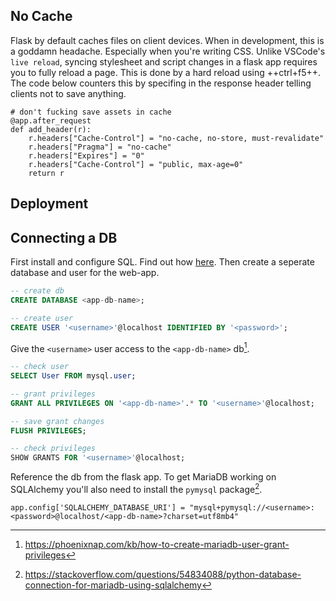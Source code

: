 ## No Cache

Flask by default caches files on client devices. When in development, this is a goddamn headache. Especially when you're writing CSS. Unlike VSCode's `live reload`, syncing stylesheet and script changes in a flask app requires you to fully reload a page. This is done by a hard reload using ++ctrl+f5++. The code below counters this by specifing in the response header telling clients not to save anything.
``` py3
# don't fucking save assets in cache
@app.after_request
def add_header(r):
    r.headers["Cache-Control"] = "no-cache, no-store, must-revalidate"
    r.headers["Pragma"] = "no-cache"
    r.headers["Expires"] = "0"
    r.headers["Cache-Control"] = "public, max-age=0"
    return r

```


## Deployment


## Connecting a DB

First install and configure SQL. Find out how [here](../SQL). Then create a seperate database and user for the web-app.
``` sql
-- create db
CREATE DATABASE <app-db-name>;

-- create user
CREATE USER '<username>'@localhost IDENTIFIED BY '<password>';
```


Give the `<username>` user access to the `<app-db-name>` db[^1].
``` sql
-- check user
SELECT User FROM mysql.user;

-- grant privileges
GRANT ALL PRIVILEGES ON '<app-db-name>'.* TO '<username>'@localhost;

-- save grant changes
FLUSH PRIVILEGES;

-- check privileges
SHOW GRANTS FOR '<username>'@localhost;
```

Reference the db from the flask app. To get MariaDB working on SQLAlchemy you'll also need to install the `pymysql` package[^2].
``` py3
app.config['SQLALCHEMY_DATABASE_URI'] = "mysql+pymysql://<username>:<password>@localhost/<app-db-name>?charset=utf8mb4"
```









[^1]: https://phoenixnap.com/kb/how-to-create-mariadb-user-grant-privileges
[^2]: https://stackoverflow.com/questions/54834088/python-database-connection-for-mariadb-using-sqlalchemy